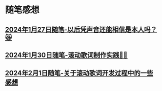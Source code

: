 # 随笔感想

## [2024年1月27日随笔-以后凭声音还能相信是本人吗？😿](Essay/Essays/20240127.md)
## [2024年1月30日随笔-滚动歌词制作实践🎵🎶](Essay/Essays/20240130.md)
## [2024年2月1日随笔-关于滚动歌词开发过程中的一些感想](Essay/Essays/20240201.md)


